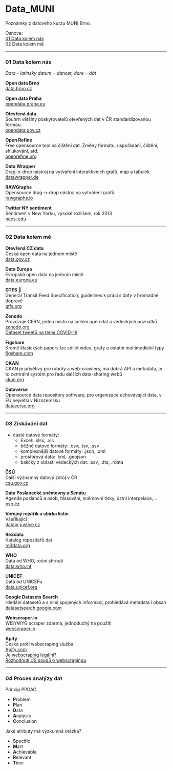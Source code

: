 # Data_MUNI
Poznámky z datového kurzu MUNI Brno.  
  
Osnova:  
[01 Data kolem nás](#01-Data-kolem-nás)  
02 Data kolem mě  

---

### 01 Data kolem nás
_Data - latinsky datum = danost, dare = dát_  
  
**Open data Brno**  
[data.brno.cz](https://data.brno.cz/)  

**Open data Praha**  
[opendata.praha.eu](https://opendata.praha.eu)  
  
**Otevřená data**  
Souhrn většiny poskytovatelů otevřených dat v ČR standardizovanou formou.  
[opendata.gov.cz](https://opendata.gov.cz)  

**Open Refine**  
Free opensource tool na čištění dat. Změny formátu, uspořádání, čištění, shlukování, atd.  
[openrefine.org](https://openrefine.org)  
  
**Data Wrapper**  
Drag-n-drop nástroj na vytváření interaktivních grafů, map a tabulek.  
[datawrapper.de](https://www.datawrapper.de)  

**RAWGraphs**  
Opensource drag-n-drop nástroj na vytváření grafů.  
[rawgraphs.io](https://www.rawgraphs.io/)  
  
**Twitter NY sentiment**  
Sentiment v New Yorku, vysoké rozlišení, rok 2013  
[necsi.edu](https://necsi.edu/sentiment-in-new-york-city)  

---

### 02 Data kolem mě  

**Otevřená CZ data**  
Česká open data na jednom místě  
[data.gov.cz](https://data.gov.cz)  
  
**Data Europa**  
Evropská open data na jednom místě  
[data.europa.eu](https://data.europa.eu/en)  

**GTFS :train2:**  
General Transit Feed Specification, guidelines k práci s daty v hromadné dopravě  
[gtfs.org](https://gtfs.org)  

**Zenodo**  
Provozuje CERN, jedno místo na sdílení open dat a vědeckých poznatků  
[zenodo.org](https://zenodo.org)  
[Dataset tweetů na téma COVID-19](https://zenodo.org/records/6481639)  

**Figshare**  
Kromě klasických papers lze sdílet videa, grafy a ostatní multimediální typy  
[figshare.com](https://figshare.com)  
  
**CKAN**  
CKAN je přívětivý pro roboty a web-crawlers, má dobrá API a metadata, je to centrální systém pro řadu dalších data-sharing webů  
[ckan.org](https://ckan.org)  

**Dataverse**  
Opensource data repository software, pro organizace uchovávající data, v EU největší v Nizozemsku  
[dataverse.org](https://dataverse.org)  

---

### 03 Získávání dat
- časté datové formáty:  
  - Excel: .xlsx, .xls  
  - běžné datové formáty: .csv, .tsv, .ssv  
  - komplexnější datové formáty: .json, .xml  
  - prostorová data: .kml, .geojson
  - balíčky z oblasti vědeckých dat: .sav, .dta, .rdata 

**ČSÚ**  
Další významný datový zdroj v ČR  
[csu.gov.cz](https://csu.gov.cz)  
  
**Data Poslanecké sněmovny a Senátu**  
Agenda poslanců a osob, hlasování, sněmovní tisky, ústní interpelace,...  
[psp.cz](https://www.psp.cz/sqw/hp.sqw?k=1300)  
  
**Veřejný rejstřík a sbírka listin**  
Všeříkající  
[dataor.justice.cz](https://dataor.justice.cz)  
  
**Re3data**  
Katalog repozitářů dat  
[re3data.org](https://www.re3data.org)  
  
**WHO**  
Data od WHO, roční shrnutí  
[data.who.int](https://data.who.int)  
  
**UNICEF**  
Data od UNICEFu  
[data.unicef.org](https://data.unicef.org)  
  
**Google Datasets Search**  
Hledání datasetů a s nimi spojených informací, prohledává metadata i obsah  
[datasetsearch.google.com](https://datasetsearch.research.google.com)  
  
**Webscraper.io**  
WISYWYG scraper zdarma, jednoduchý na použití  
[webscraper.io](https://webscraper.io)  
  
**Apify**  
Česká profi webscraping služba  
[Apify.com](https://apify.com/)  
[Je webscraping legální?](https://blog.apify.com/is-web-scraping-legal/)  
[Rozhodnutí US soudů o webscrapingu](https://techcrunch.com/2022/04/18/web-scraping-legal-court/?guccounter=1)  
  
---  
  
### 04 Proces analýzy dat  
Princip PPDAC  
- **P**roblem  
- **P**lan  
- **D**ata  
- **A**nalysis  
- **C**onclusion  
  
Jaké atributy má výzkumná otázka?  
- **S**pecific  
- **M**art  
- **A**chievable  
- **R**elevant  
- **T**ime  

